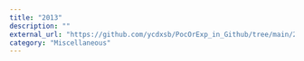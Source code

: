 ```yaml
---
title: "2013"
description: ""
external_url: "https://github.com/ycdxsb/PocOrExp_in_Github/tree/main/2013/README.md"
category: "Miscellaneous"
---
```

